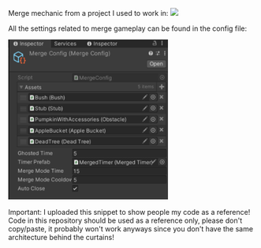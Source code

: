 Merge mechanic from a project I used to work in:
![](https://github.com/JackGhoster/AssetMergeMechanic/blob/master/MergeAssets.gif)

All the settings related to merge gameplay can be found in the config file:

<img src="https://github.com/JackGhoster/AssetMergeMechanic/blob/master/MergeConfig.png" alt="config photo" width="324">

Important:
I uploaded this snippet to show people my code as a reference!
Code in this repository should be used as a reference only, please don't copy/paste, it probably won't work anyways since you don't have the same architecture behind the curtains!
